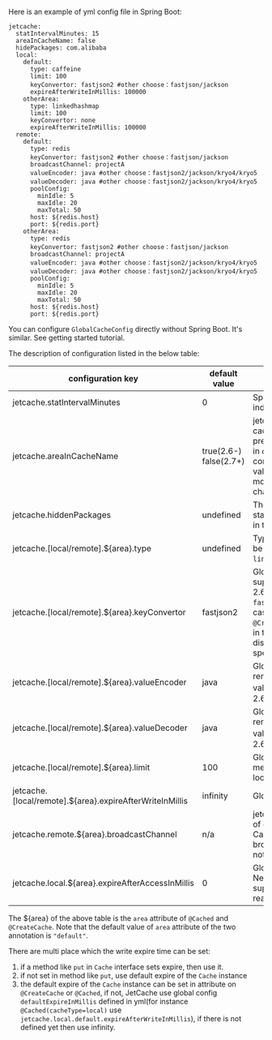 
Here is an example of yml config file in Spring Boot:
```
jetcache:
  statIntervalMinutes: 15
  areaInCacheName: false
  hidePackages: com.alibaba
  local:
    default:
      type: caffeine
      limit: 100
      keyConvertor: fastjson2 #other choose：fastjson/jackson
      expireAfterWriteInMillis: 100000
    otherArea:
      type: linkedhashmap
      limit: 100
      keyConvertor: none
      expireAfterWriteInMillis: 100000
  remote:
    default:
      type: redis
      keyConvertor: fastjson2 #other choose：fastjson/jackson
      broadcastChannel: projectA
      valueEncoder: java #other choose：fastjson2/jackson/kryo4/kryo5
      valueDecoder: java #other choose：fastjson2/jackson/kryo4/kryo5
      poolConfig:
        minIdle: 5
        maxIdle: 20
        maxTotal: 50
      host: ${redis.host}
      port: ${redis.port}
    otherArea:
      type: redis
      keyConvertor: fastjson2 #other choose：fastjson/jackson
      broadcastChannel: projectA
      valueEncoder: java #other choose：fastjson2/jackson/kryo4/kryo5
      valueDecoder: java #other choose：fastjson2/jackson/kryo4/kryo5
      poolConfig:
        minIdle: 5
        maxIdle: 20
        maxTotal: 50
      host: ${redis.host}
      port: ${redis.port}
```
You can configure ```GlobalCacheConfig``` directly without Spring Boot. It's similar. See getting started tutorial.

The description of configuration listed in the below table:

| configuration key | default value | description                                                                                                                                                                                                                                                                                                                                          |
| --- | --- |------------------------------------------------------------------------------------------------------------------------------------------------------------------------------------------------------------------------------------------------------------------------------------------------------------------------------------------------------|
| jetcache.statIntervalMinutes | 0 | Specify statistic interval, in minutes. 0 indicate no statistics.                                                                                                                                                                                                                                                                                    |
| jetcache.areaInCacheName | true(2.6-) false(2.7+) | jetcache-anno use *cache name* as remote cache key prefix, in jetcache 2.4.3 and previous version, it allways add *area name* in *cache name*. Since 2.4.4 we have this config item, for compatible reason default value is *true*. However *false* value are more reasonable for new project. 2.7 changes default value to false                    |
| jetcache.hiddenPackages | undefined | The package name startsWith(hiddenPackages) will be cut off in the generated cache instance name.                                                                                                                                                                                                                                                    |
| jetcache.[local/remote].${area}.type | undefined | Type of the backend cache system. Can be ```tair```, ```redis``` for remote cache ,or ```linkedhashmap```, ```caffeine``` for local cache.                                                                                                                                                                                                           |
| jetcache.[local/remote].${area}.keyConvertor | fastjson2 | Global config of key convertor. 2.6.5+ support key convertor: ```fastjson2```/```jackson```;</br>2.6.5- only build-in key convertor: ```fastjson```. You can use ```none``` only in the case of ```@CreateCache(cacheType=CacheType.LOCAL)```, in this situation ```equals``` is used to distinguish key. Method caching must specify a keyConvertor |
| jetcache.[local/remote].${area}.valueEncoder | java | Global config of value encoder, only remote cache need it. 2.7+ support valueEncoder: ```fastjson2```/```jackson```/```kryo5```；2.6- build-in valueEncoder: ```java```/```kryo4```                                                                                                                                                                   |
| jetcache.[local/remote].${area}.valueDecoder | java | Global config of value decoder, only remote cache need it. 2.7+ support valueEncoder: ```fastjson2```/```jackson```/```kryo5```；2.6- build-in valueEncoder: ```java```/```kryo4```                                                                                                                                                                   |
| jetcache.[local/remote].${area}.limit | 100 | Global config of max elements in local memory for *each* ```Cache``` instance. Only local cache need it.                                                                                                                                                                                                                                             |
| jetcache.[local/remote].${area}.expireAfterWriteInMillis | infinity | Global config of write expire time, in millis.                                                                                                                                                                                                                                                                                                       |
| jetcache.remote.${area}.broadcastChannel | n/a | jetcahe2.7 support invalidate local cache of other jvm after updatation (cacheType = CacheType.BOTH), this config specify broadcast channel, this feature disabled if not set                                                                                                                                                                        |
| jetcache.local.${area}.expireAfterAccessInMillis | 0 | Global config of read expire time, in millis. Need jetcache2.2+, only local cache support this feature. 0 indicates disabled read expire feature.                                                                                                                                                                                                    |

The ${area} of the above table is the ```area``` attribute of ```@Cached``` and ```@CreateCache```. Note that the default value of ```area``` attribute of the two annotation is ```"default"```.

There are multi place which the write expire time can be set:
1. if a method like ```put``` in ```Cache``` interface sets expire, then use it.
1. if not set in method like ```put```, use default expire of the ```Cache``` instance
1. the default expire of the ```Cache``` instance can be set in attribute on ```@CreateCache``` or ```@Cached```, if not, JetCache use global config ```defaultExpireInMillis``` defined in yml(for instance ```@Cached(cacheType=local)``` use ```jetcache.local.default.expireAfterWriteInMillis```), if there is not defined yet then use infinity.
